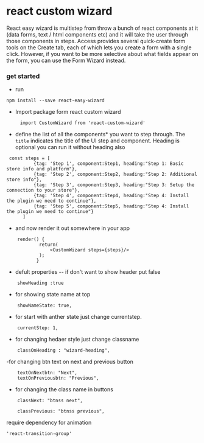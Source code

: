 # react custom wizard 
React easy wizard is multistep from throw a bunch of react components at it (data forms, text / html components etc) and it will take the user through those components in steps.
Access provides several quick-create form tools on the Create tab, each of which lets you create a form with a single click. However, if you want to be more selective about what fields appear on the form, you can use the Form Wizard instead.






### get started
- run
```
npm install --save react-easy-wizard
```
- Import package form react custom wizard
```
     import CustomWizard from 'react-custom-wizard'
```
- define the list of all the components* you want to step through. The `title` indicates the title of the UI step and component. Heading is optional you can run it without heading also

```
 const steps = [
          {tag: 'Step 1', component:Step1, heading:"Step 1: Basic store info and platform"},
          {tag: 'Step 2', component:Step2, heading:"Step 2: Additional store info"},
          {tag: 'Step 3', component:Step3, heading:"Step 3: Setup the connection to your store"},
          {tag: 'Step 4', component:Step4, heading:"Step 4: Install the plugin we need to continue"},
          {tag: 'Step 5', component:Step5, heading:"Step 4: Install the plugin we need to continue"}
      ]
```

- and now render it out somewhere in your app
```
    render() {
            return(
                <CustomWizard steps={steps}/>
            );
           }
```
- defult properties
-- if don't want to show header put false
```
    showHeading :true
```
- for showing state name at top
```
    showNameState: true,
```
- for start with anther state just change currentstep.
```
    currentStep: 1,
```
- for changing hedaer style just change classname
```
    classOnHeading : "wizard-heading",
```
-for changing btn text on next and previous button
```
    textOnNextbtn: "Next",
    textOnPreviousbtn: "Previous",
```
- for changing the class name in buttons
```
    classNext: "btnss next",

    classPrevious: "btnss previous",

```
require dependency for animation
```
'react-transition-group'
````
